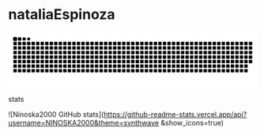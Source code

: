 # nataliaEspinoza

![github contribution grid snake animation](https://raw.githubusercontent.com/platane/platane/output/github-contribution-grid-snake.svg)




stats 



![Ninoska2000 GitHub stats](https://github-readme-stats.vercel.app/api?username=NINOSKA2000&theme=synthwave &show_icons=true)
